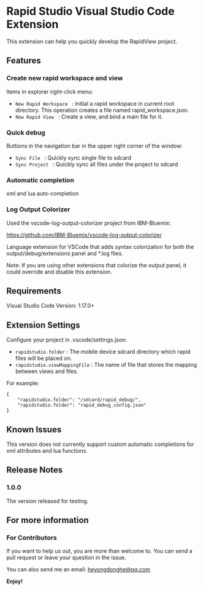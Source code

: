 # Rapid Studio Visual Studio Code Extension

This extension can help you quickly develop the RapidView project.

## Features
### Create new rapid workspace and view

Items in explorer right-click menu:

* `New Rapid Workspace ` : Initial a rapid workspace in current root directory. This operation creates a file named rapid_workspace.json.
* `New Rapid View ` : Create a view, and bind a main file for it.

### Quick debug

Buttions in the navigation bar in the upper right corner of the window:

* `Sync File ` : Quickly sync single file to sdcard
* `Sync Project ` : Quickly sync all files under the project to sdcard

### Automatic completion 

xml and lua auto-completion

### Log Output Colorizer

Used the vscode-log-output-colorizer project from IBM-Bluemix:

<https://github.com/IBM-Bluemix/vscode-log-output-colorizer>

Language extension for VSCode that adds syntax colorization for both the output/debug/extensions panel and *.log files.

Note: If you are using other extensions that colorize the output panel, it could override and disable this extension.


## Requirements

Visual Studio Code Version: 1.17.0+

## Extension Settings

Configure your project in .vscode/settings.json:

* `rapidstudio.folder` : The mobile device sdcard directory which rapid files will be placed on.
* `rapidstudio.viewMappingFile` : The name of file that stores the mapping between views and files.

For example:
```
{
    "rapidstudio.folder": "/sdcard/rapid_debug/",
    "rapidstudio.folder": "rapid_debug_config.json"
}
```


## Known Issues

This version does not currently support custom automatic completions for xml attributes and lua functions.

## Release Notes

### 1.0.0

The version released for testing.


## For more information

### For Contributors
If you want to help us out, you are more than welcome to. You can send a pull request or leave your question in the issue.

You can also send me an email: <heyongdonghe@qq.com>

**Enjoy!**